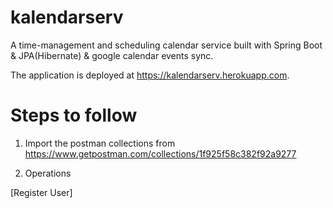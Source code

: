 
# kalendarserv

A time-management and scheduling calendar service built with Spring Boot & JPA(Hibernate) & google calendar events sync.

The application is deployed at https://kalendarserv.herokuapp.com. 

# Steps to follow

1. Import the postman collections from https://www.getpostman.com/collections/1f925f58c382f92a9277

2. Operations

 [Register User]

